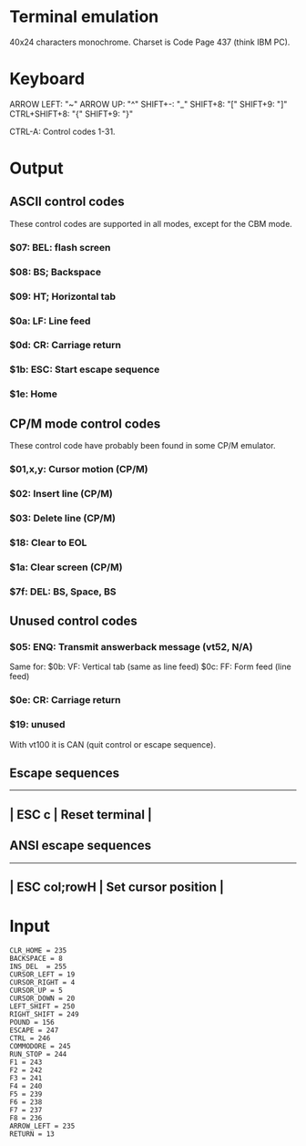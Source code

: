 Terminal emulation
==================

40x24 characters monochrome. Charset is Code Page 437 (think IBM PC).

# Keyboard

ARROW LEFT:     "~"
ARROW UP:       "^"
SHIFT+-:        "_"
SHIFT+8:        "["
SHIFT+9:        "]"
CTRL+SHIFT+8:   "{"
SHIFT+9:        "}"

CTRL-A:   Control codes 1-31.

# Output

## ASCII control codes

These control codes are supported in all modes, except for the
CBM mode.

### $07:       BEL: flash screen
### $08:       BS; Backspace
### $09:       HT; Horizontal tab
### $0a:       LF: Line feed
### $0d:       CR: Carriage return
### $1b:       ESC: Start escape sequence
### $1e:       Home

## CP/M mode control codes

These control code have probably been found in some
CP/M emulator.

### $01,x,y:   Cursor motion (CP/M)
### $02:       Insert line (CP/M)
### $03:       Delete line (CP/M)
### $18:       Clear to EOL
### $1a:       Clear screen (CP/M)
### $7f:       DEL: BS, Space, BS

## Unused control codes

### $05:       ENQ: Transmit answerback message (vt52, N/A)

Same for:
$0b:       VF: Vertical tab (same as line feed)
$0c:       FF: Form feed (line feed)

### $0e:       CR: Carriage return
### $19:       unused

With vt100 it is CAN (quit control or escape sequence).


## Escape sequences

------------------------------
| ESC c     | Reset terminal |
------------------------------

## ANSI escape sequences

----------------------------------------
| ESC col;rowH   | Set cursor position |
----------------------------------------


# Input

```
CLR_HOME = 235
BACKSPACE = 8
INS_DEL  = 255
CURSOR_LEFT = 19
CURSOR_RIGHT = 4
CURSOR_UP = 5
CURSOR_DOWN = 20
LEFT_SHIFT = 250
RIGHT_SHIFT = 249
POUND = 156
ESCAPE = 247
CTRL = 246
COMMODORE = 245
RUN_STOP = 244
F1 = 243
F2 = 242
F3 = 241
F4 = 240
F5 = 239
F6 = 238
F7 = 237
F8 = 236
ARROW_LEFT = 235
RETURN = 13
```

